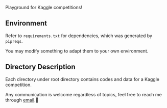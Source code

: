 Playground for Kaggle competitions!

## Environment

Refer to `requirements.txt` for dependencies, which was generated by `pipreqs`.

You may modify something to adapt them to your own environment.

## Directory Description

Each directory under root directory contains codes and data for a Kaggle competition.

Any communication is welcome regardless of topics, feel free to reach me through [email](mailto:zhouzhoushen@seu.edu.cn).🤗
